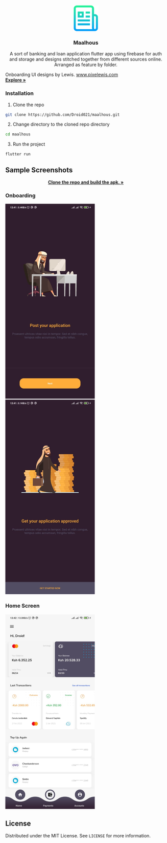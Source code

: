 <!-- PROJECT LOGO -->
<br />
<p align="center">
  <a href="https://github.com/Droid021/maalhous">
    <img src="screenshots/logo.png" alt="Logo" width="80" height="80">
  </a>

  <h3 align="center">Maalhous</h3>

  <p align="center">
  A sort of banking and loan application flutter app using firebase for auth and storage and designs stitched together from different sources online. 
  Arranged as feature by folder.

  Onboarding UI designs by Lewis. www.pixelewis.com 
    <br />
    <a href="#"><strong>Explore »</strong></a>
   </p>
</p>

### Installation

1. Clone the repo

```sh
git clone https://github.com/Droid021/maalhous.git
```

2. Change directory to the cloned repo directory

```sh
cd maalhous
```

3. Run the project

```JS
flutter run
```

<!-- USAGE EXAMPLES -->

## Sample Screenshots

<p align="center">
    <a href="#"><strong>Clone the repo and build the apk. »</strong></a>
   </p>

### Onboarding

<img src="screenshots/5.jpeg" width="280"/>   <img src="screenshots/4.jpeg" width="280"/>

### Home Screen

<img src="screenshots/1.jpeg" width="280"/>

<!-- LICENSE -->

## License

Distributed under the MIT License. See `LICENSE` for more information.

<!-- CONTACT -->
